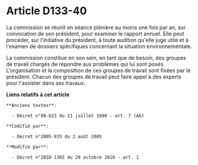 # Article D133-40

La commission se réunit en séance plénière au moins une fois par an, sur convocation de son président, pour examiner le
rapport annuel. Elle peut procéder, sur l'initiative du président, à toute audition qu'elle juge utile et à l'examen de
dossiers spécifiques concernant la situation environnementale. 

La commission constitue en son sein, en tant que de besoin, des groupes de travail chargés de répondre aux problèmes qui lui
sont posés. L'organisation et la composition de ces groupes de travail sont fixées par le président. Chacun des groupes de
travail peut faire appel à des experts pour l'assister dans ses travaux.

**Liens relatifs à cet article**

	**Anciens textes**:

	  - Décret n°98-623 du 21 juillet 1998 - art. 7 (Ab)

	**Codifié par**:

	  - Décret n°2005-935 du 2 août 2005

	**Modifié par**:

	  - Décret n°2010-1303 du 29 octobre 2010 - art. 1
